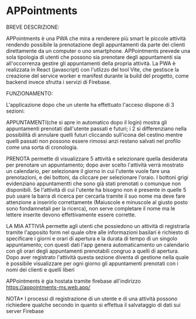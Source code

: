 # APPointments


BREVE DESCRIZIONE:

APPointments è una PWA che mira a renderere più smart le piccole attività rendendo possibile la prenotazione degli appuntamenti da parte dei clienti direttamente da un computer o uno smartphone.
APPointments prevede una sola tipologia di utenti che possono sia prenotare degli appuntamenti sia all'occorrenza gestire gli appuntamenti della propria attività.
La PWA è realizzata in React (javascript) con l'utlizzo del tool Vite, che gestisce la creazione del service worker e manifest durante la build del progetto, come backend invece sfrutta i servizi di Firebase.

FUNZIONAMENTO:

L'applicazione dopo che un utente ha effettuato l'acceso dispone di 3 sezioni:

APPUNTAMENTI(che si apre in automatico dopo il login) mostra gli appuntamenti prenotati dall'utente passati e futuri; i 2 si differenziano nella possibilità di annulare quelli futuri cliccando sull'icona del cestino mentre quelli passati non possono essere rimossi anzi restano salvati nel profilo come una sorta di cronologia.

PRENOTA permette di visualizzare 5 attività e selezionare quella desiderata per prenotare un appuntamento; dopo aver scelto l'attività verrà mostrato un calendario, per selezionare il giorno in cui l'utente vuole fare una prenotazioni, e dei bottoni, da cliccare per selezionare l'oraio. I bottoni grigi evidenziano appuntamentti che sono già stati prenotati o comunque non disponibili. Se l'attività di cui l'utente ha bisogno non è presente in quelle 5 può usare la barra di ricerca per cercarla tramite il suo nome ma deve fare attenzione a inserirlo correttamente (Maiuscole e minuscole al giusto posto sono fondamnetali per la ricerca), non serve completare il nome ma le lettere inserite devono effettivamente essere corrette.

LA MIA ATTIVIÀ permette agli utenti che possiedono un attività di registrarla tramite l'apposito form nel quale oltre alle informazioni basilari è richiesto di specificare i giorni e orari di apertura e la durata di tempo di un singolo appuntamento; con questi dati l'app genera automaticamento un calendario con gli orari degli appuntamenti prenotabili congruo a quelli di apertura. Dopo aver registrato l'attività questa sezione diventa di gestione nella quale è possibile visualizzare per ogni giorno gli appuntamenti prenotati con i nomi dei clienti e quelli liberi

APPointments è gia hostata tramite firebase all'indirizzo https://appointments-ms.web.app/

NOTA*
I processi di registrazione di un utente e di una attività possono richiedere qualche secondo in quanto si effettua il salvataggio di dati sui server Firebase
